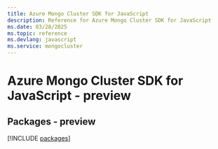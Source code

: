 ```yaml
---
title: Azure Mongo Cluster SDK for JavaScript
description: Reference for Azure Mongo Cluster SDK for JavaScript
ms.date: 03/28/2025
ms.topic: reference
ms.devlang: javascript
ms.service: mongocluster
---
```

# Azure Mongo Cluster SDK for JavaScript - preview
## Packages - preview
[!INCLUDE [packages](mongo-cluster-index.md)]